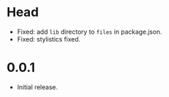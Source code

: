 # Head

- Fixed: add `lib` directory to `files` in package.json.
- Fixed: stylistics fixed.

# 0.0.1

- Initial release.
